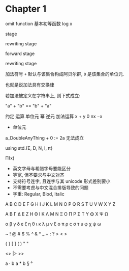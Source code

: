 # Chapter 1





omit function
基本初等函数
log x




stage

rewriting stage

forward stage

rewriting stage


加法符号 `+` 默认与该集合构成阿贝尔群, `0` 是该集合的单位元.

也就是说加法具有交换律

若加法被定义在字符串上, 则下式成立:

"a" + "b" == "b" + "a"

约定 运算 单位元 幂 逆元
加法运算 x + y 0 nx −x

- 单位元
 
a_DoubleAnyThing + 0 := 2a 无法成立






using std.{E, D, N, I, π}

Π(x)

- 英文字母与希腊字母要能区分
- 等宽, 但不要求与中文对齐
- 支持符号连字, 且连字与其 unicode 形式差别要小
- 不需要考虑与中文混合排版导致的问题
- 字重: Regular, Blod, Italic

A B C D E F G H I J K L M N O P Q R S T U V W X Y Z

Α Β Γ Δ Ε Ζ Η Θ Ι Κ Λ Μ Ν Ξ Ο Π Ρ  Σ Τ Υ Φ Χ Ψ Ω

α β γ δ ε ζ η θ ι κ λ μ ν ξ ο π ρ ς σ τ υ φ χ ψ ω

~ ! @ # $ % ^ & * _ + : ? > < >

{ } [ ] ( ) " "

<>  |> >>

a · b
a * b § °